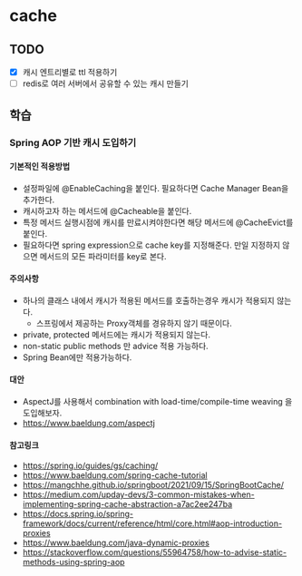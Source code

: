 # cache

## TODO
- [x] 캐시 엔트리별로 ttl 적용하기
- [ ] redis로 여러 서버에서 공유할 수 있는 캐시 만들기

## 학습
### Spring AOP 기반 캐시 도입하기
#### 기본적인 적용방법 
- 설정파일에 @EnableCaching을 붙인다. 필요하다면 Cache Manager Bean을 추가한다. 
- 캐시하고자 하는 메서드에 @Cacheable을 붙인다.
- 특정 메서드 실행시점에 캐시를 만료시켜야한다면 해당 메서드에 @CacheEvict를 붙인다.
- 필요하다면 spring expression으로 cache key를 지정해준다. 만일 지정하지 않으면 메서드의 모든 파라미터를 key로 본다.

#### 주의사항 
- 하나의 클래스 내에서 캐시가 적용된 메서드를 호출하는경우 캐시가 적용되지 않는다. 
  - 스프링에서 제공하는 Proxy객체를 경유하지 않기 때문이다.
- private, protected 메서드에는 캐시가 적용되지 않는다.
- non-static public methods 만 advice 적용 가능하다.
- Spring Bean에만 적용가능하다.

#### 대안
- AspectJ를 사용해서 combination with load-time/compile-time weaving 을 도입해보자. 
- https://www.baeldung.com/aspectj

#### 참고링크
  - https://spring.io/guides/gs/caching/
  - https://www.baeldung.com/spring-cache-tutorial
  - https://mangchhe.github.io/springboot/2021/09/15/SpringBootCache/
  - https://medium.com/upday-devs/3-common-mistakes-when-implementing-spring-cache-abstraction-a7ac2ee247ba
  - https://docs.spring.io/spring-framework/docs/current/reference/html/core.html#aop-introduction-proxies
  - https://www.baeldung.com/java-dynamic-proxies
  - https://stackoverflow.com/questions/55964758/how-to-advise-static-methods-using-spring-aop
